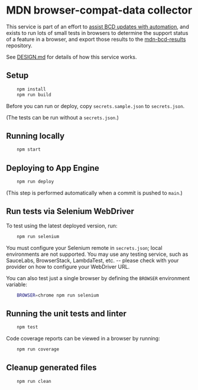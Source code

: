 # MDN browser-compat-data collector

This service is part of an effort to
[assist BCD updates with automation](https://github.com/mdn/browser-compat-data/issues/3308),
and exists to run lots of small tests in browsers to determine the support
status of a feature in a browser, and export those results to the
[mdn-bcd-results](https://github.com/foolip/mdn-bcd-results) repository.

See [DESIGN.md](./DESIGN.md) for details of how this service works.

## Setup

```sh
    npm install
    npm run build
```

Before you can run or deploy, copy `secrets.sample.json` to `secrets.json`.

(The tests can be run without a `secrets.json`.)

## Running locally

```sh
    npm start
```

## Deploying to App Engine

```sh
    npm run deploy
```

(This step is performed automatically when a commit is pushed to `main`.)

## Run tests via Selenium WebDriver

To test using the latest deployed version, run:

```sh
    npm run selenium
```

You must configure your Selenium remote in `secrets.json`; local environments
are not supported.  You may use any testing service, such as SauceLabs,
BrowserStack, LambdaTest, etc. -- please check with your provider on how to
configure your WebDriver URL.

You can also test just a single browser by defining the `BROWSER` environment variable:

```sh
    BROWSER=chrome npm run selenium
```

## Running the unit tests and linter

```sh
    npm test
```

Code coverage reports can be viewed in a browser by running:

```sh
    npm run coverage
```

## Cleanup generated files

```sh
    npm run clean
```
